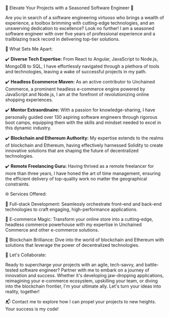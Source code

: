 🚀 Elevate Your Projects with a Seasoned Software Engineer 🚀

Are you in search of a software engineering virtuoso who brings a wealth of experience, a toolbox brimming with cutting-edge technologies, and an unswerving dedication to excellence? Look no further! I am a seasoned software engineer with over five years of professional experience and a trailblazing track record in delivering top-tier solutions.

🌟 What Sets Me Apart:

✔️ **Diverse Tech Expertise:** From React to Angular, JavaScript to Node.js, MongoDB to SQL, I have effortlessly navigated through a plethora of tools and technologies, leaving a wake of successful projects in my path.

✔️ **Headless Ecommerce Maven:** As an active contributor to Unchained Commerce, a prominent headless e-commerce engine powered by JavaScript and Node.js, I am at the forefront of revolutionizing online shopping experiences.

✔️ **Mentor Extraordinaire:** With a passion for knowledge-sharing, I have personally guided over 130 aspiring software engineers through rigorous boot camps, equipping them with the skills and mindset needed to excel in this dynamic industry.

✔️ **Blockchain and Ethereum Authority:** My expertise extends to the realms of blockchain and Ethereum, having effectively harnessed Solidity to create innovative solutions that are shaping the future of decentralized technologies.

✔️ **Remote Freelancing Guru:** Having thrived as a remote freelancer for more than three years, I have honed the art of time management, ensuring the efficient delivery of top-quality work no matter the geographical constraints.

🌐 Services Offered:

🔧 Full-stack Development: Seamlessly orchestrate front-end and back-end technologies to craft engaging, high-performance applications.

🛒 E-commerce Magic: Transform your online store into a cutting-edge, headless commerce powerhouse with my expertise in Unchained Commerce and other e-commerce solutions.

🔗 Blockchain Brilliance: Dive into the world of blockchain and Ethereum with solutions that leverage the power of decentralized technologies.

💼 Let's Collaborate:

Ready to supercharge your projects with an agile, tech-savvy, and battle-tested software engineer? Partner with me to embark on a journey of innovation and success. Whether it's developing jaw-dropping applications, reimagining your e-commerce ecosystem, upskilling your team, or diving into the blockchain frontier, I'm your ultimate ally. Let's turn your ideas into reality, together!

📬 Contact me to explore how I can propel your projects to new heights. Your success is my code!
